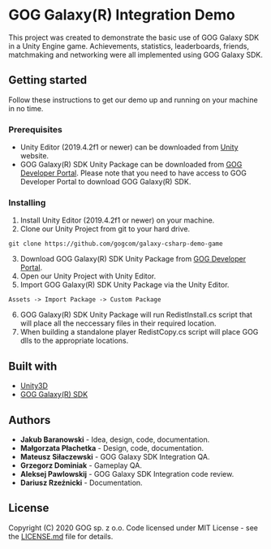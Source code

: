 # GOG Galaxy(R) Integration Demo

This project was created to demonstrate the basic use of GOG Galaxy SDK in a Unity Engine game. Achievements, statistics, leaderboards, friends, matchmaking and networking were all implemented using GOG Galaxy SDK.

## Getting started

Follow these instructions to get our demo up and running on your machine in no time.

### Prerequisites

* Unity Editor (2019.4.2f1 or newer) can be downloaded from [Unity](https://unity3d.com/) website.
* GOG Galaxy(R) SDK Unity Package can be downloaded from [GOG Developer Portal](https://devportal.gog.com/panel/components/sdk). Please note that you need to have access to GOG Developer Portal to download GOG Galaxy(R) SDK.

### Installing

1. Install Unity Editor (2019.4.2f1 or newer) on your machine.
2. Clone our Unity Project from git to your hard drive.

```
git clone https://github.com/gogcom/galaxy-csharp-demo-game
```

3. Download GOG Galaxy(R) SDK Unity Package from [GOG Developer Portal](https://devportal.gog.com/panel/components/sdk).
4. Open our Unity Project with Unity Editor.
5. Import GOG Galaxy(R) SDK Unity Package via the Unity Editor. 

```
Assets -> Import Package -> Custom Package
```

6. GOG Galaxy(R) SDK Unity Package will run RedistInstall.cs script that will place all the neccessary files in their required location.
7. When building a standalone player RedistCopy.cs script will place GOG dlls to the appropriate locations.

## Built with

* [Unity3D](https://unity3d.com/)
* [GOG Galaxy(R) SDK](https://devportal.gog.com/panel/components/sdk)

## Authors

* **Jakub Baranowski** - Idea, design, code, documentation.
* **Małgorzata Płachetka** - Design, code, documentation.
* **Mateusz Siłaczewski** - GOG Galaxy SDK Integration QA.
* **Grzegorz Dominiak** - Gameplay QA.
* **Aleksej Pawlowskij** - GOG Galaxy SDK Integration code review.
* **Dariusz Rzeźnicki** - Documentation.

## License

Copyright (C) 2020 GOG sp. z o.o. Code licensed under MIT License - see the [LICENSE.md](LICENSE.md) file for details.
